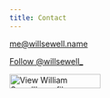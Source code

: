 ```yaml
---
title: Contact
---
```


<a href="mailto:me@willsewell.name">me@willsewell.name</a>

<a href="https://twitter.com/willsewell_" class="twitter-follow-button" data-show-count="false" data-lang="en">Follow @willsewell_</a>
<script>!function(d,s,id){var js,fjs=d.getElementsByTagName(s)[0];if(!d.getElementById(id)){js=d.createElement(s);js.id=id;js.src="//platform.twitter.com/widgets.js";fjs.parentNode.insertBefore(js,fjs);}}(document,"script","twitter-wjs");</script>

<a href="http://uk.linkedin.com/in/willsewell">
    <img src="https://static.licdn.com/scds/common/u/img/webpromo/btn_viewmy_160x25.png" width="160" height="25" border="0" alt="View William Sewell's profile on LinkedIn">
</a>
